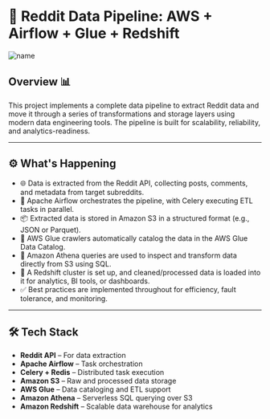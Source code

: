 # 🚀 Reddit Data Pipeline: AWS + Airflow + Glue + Redshift
![name](https://github.com/user-attachments/assets/65111596-a1ac-4d5c-a0e0-969e1a3b6c6d)

## Overview 📊

This project implements a complete data pipeline to extract Reddit data and move it through a series of transformations and storage layers using modern data engineering tools. The pipeline is built for scalability, reliability, and analytics-readiness.

---

## ⚙️ What's Happening

- 🌐 Data is extracted from the Reddit API, collecting posts, comments, and metadata from target subreddits.
- 🔄 Apache Airflow orchestrates the pipeline, with Celery executing ETL tasks in parallel.
- 📦 Extracted data is stored in Amazon S3 in a structured format (e.g., JSON or Parquet).
- 🧠 AWS Glue crawlers automatically catalog the data in the AWS Glue Data Catalog.
- 📜 Amazon Athena queries are used to inspect and transform data directly from S3 using SQL.
- 🏢 A Redshift cluster is set up, and cleaned/processed data is loaded into it for analytics, BI tools, or dashboards.
- ✅ Best practices are implemented throughout for efficiency, fault tolerance, and monitoring.

---

## 🛠️ Tech Stack

- **Reddit API** – For data extraction
- **Apache Airflow** – Task orchestration
- **Celery + Redis** – Distributed task execution
- **Amazon S3** – Raw and processed data storage
- **AWS Glue** – Data cataloging and ETL support
- **Amazon Athena** – Serverless SQL querying over S3
- **Amazon Redshift** – Scalable data warehouse for analytics


